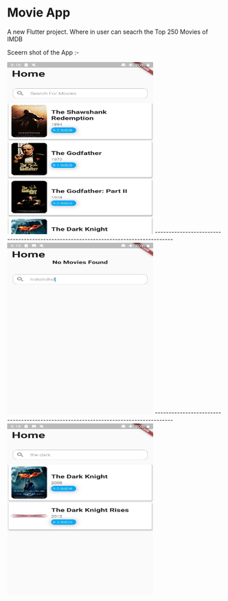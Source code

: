 # Movie App

A new Flutter project.
Where in user can seacrh the Top 250 Movies of IMDB 

Sceern shot of the App :-

<img src="lib/images/SS_1.jpg" width = 340 height = 400>
------------------------------------------------------------------------------------
<img src="lib/images/SS_2.jpg" width = 340 height = 400>
------------------------------------------------------------------------------------
<img src="lib/images/SS_3.jpg" width = 340 height = 400>
